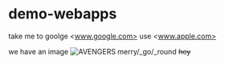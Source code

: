 # demo-webapps

take me to goolge <www.google.com>
use <www.apple.com>

we have an image ![AVENGERS](https://i.etsystatic.com/20369072/r/il/16828c/1947987879/il_1588xN.1947987879_f2pw.jpg)
merry/_go/_round
~~hey~~
